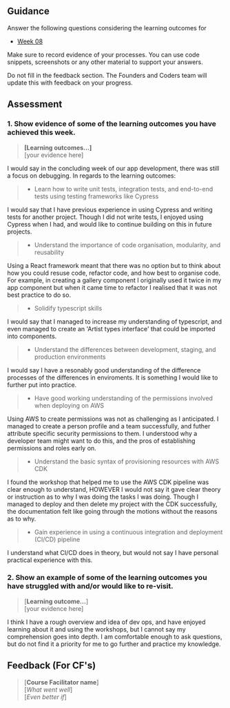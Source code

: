 ## Guidance
Answer the following questions considering the learning outcomes for
- [Week 08](https://learn.foundersandcoders.com/course/syllabus/developer/week08-project04-test-deploy/learning-outcomes/)

Make sure to record evidence of your processes. You can use code snippets, screenshots or any other material to support your answers.

Do not fill in the feedback section. The Founders and Coders team will update this with feedback on your progress.

## Assessment
 ### 1. Show evidence of some of the learning outcomes you have achieved this week.
> **[Learning outcomes...]**  
> [your evidence here]

I would say in the concluding week of our app development, there was still a focus on debugging. In regards to the learning outcomes: 

> - Learn how to write unit tests, integration tests, and end-to-end tests using testing frameworks like Cypress 

I would say that I have previous experience in using Cypress and writing tests for another project. Though I did not write tests, I enjoyed using Cypress when I had, and would like to continue building on this in future projects.

> - Understand the importance of code organisation, modularity, and reusability

Using a React framework meant that there was no option but to think about how you could resuse code, refactor code, and how best to organise code. For example, in creating a gallery component I originally used it twice in my app component but when it came time to refactor I realised that it was not best practice to do so. 

> - Solidify typescript skills

I would say that I managed to increase my understanding of typescript, and even managed to create an 'Artist types interface' that could be imported into components. 

> - Understand the differences between development, staging, and production environments

I would say I have a resonably good understanding of the difference processes of the differences in enviroments. It is something I would like to further put into practice. 

> - Have good working understanding of the permissions involved when deploying on AWS

Using AWS to create permissions was not as challenging as I anticipated. I managed to create a person profile and a team successfully, and futher attribute specific security permissions to them. I understood why a developer team might want to do this, and the pros of establishing permissions and roles early on. 

> - Understand the basic syntax of provisioning resources with AWS CDK

I found the workshop that helped me to use the AWS CDK pipeline was clear enough to understand, HOWEVER I would not say it gave clear theory or instruction as to why I was doing the tasks I was doing. Though I managed to deploy and then delete my project with the CDK successfully, the documentation felt like going through the motions without the reasons as to why. 

> - Gain experience in using a continuous integration and deployment (CI/CD) pipeline

I understand what CI/CD does in theory, but would not say I have personal practical experience with this. 


 ### 2. Show an example of some of the learning outcomes you have struggled with and/or would like to re-visit.
> [**Learning outcome...**]  
> [your evidence here]

I think I have a rough overview and idea of dev ops, and have enjoyed learning about it and using the workshops, but I cannot say my comprehension goes into depth. I am comfortable enough to ask questions, but do not find it a priority for me to go further and practice my knowledge. 

## Feedback (For CF's)
> [**Course Facilitator name**]  
> [*What went well*]  
> [*Even better if*]
